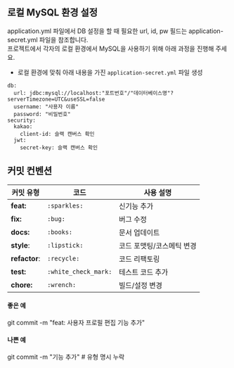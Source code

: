 ## 로컬 MySQL 환경 설정
application.yml 파일에서 DB 설정을 할 때 필요한 url, id, pw 필드는 application-secret.yml 파일을 참조합니다.  
프로젝트에서 각자의 로컬 환경에서 MySQL을 사용하기 위해 아래 과정을 진행해 주세요.

- 로컬 환경에 맞춰 아래 내용을 가진 `application-secret.yml` 파일 생성
```
db:
  url: jdbc:mysql://localhost:"포트번호"/"데이터베이스명"?serverTimezone=UTC&useSSL=false
  username: "사용자 이름"
  password: "비밀번호"
security:
  kakao:
    client-id: 슬랙 캔버스 확인
  jwt:
    secret-key: 슬랙 캔버스 확인
```
## 커밋 컨벤션
| 커밋 유형 | 코드 | 사용 설명 |
| --- | --- | --- |
| **feat:** | `:sparkles:` | 신기능 추가 |
| **fix:** | `:bug:` | 버그 수정 |
| **docs:** | `:books:` | 문서 업데이트 |
| **style**: | `:lipstick:` | 코드 포맷팅/코스메틱 변경 |
| **refactor**: | `:recycle:` | 코드 리팩토링 |
| **test:** | `:white_check_mark:` | 테스트 코드 추가 |
| **chore:** | `:wrench:` | 빌드/설정 변경 |

#### 좋은 예
git commit -m "feat: 사용자 프로필 편집 기능 추가"

#### 나쁜 예
git commit -m "기능 추가"  # 유형 명시 누락
